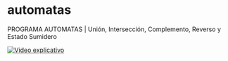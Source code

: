 # automatas
PROGRAMA AUTOMATAS | Unión, Intersección, Complemento, Reverso y Estado Sumidero

[![Video explicativo](https://img.youtube.com/vi/t14iy1ZWGms/0.jpg)](https://youtu.be/t14iy1ZWGms)
